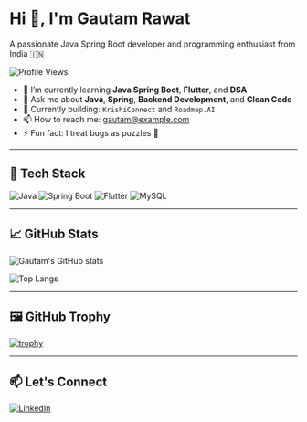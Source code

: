 # Hi 👋, I'm Gautam Rawat

A passionate Java Spring Boot developer and programming enthusiast from India 🇮🇳

![Profile Views](https://komarev.com/ghpvc/?username=gautamrawat543&label=Profile%20views&color=0e75b6&style=flat)

- 🌱 I’m currently learning **Java Spring Boot**, **Flutter**, and **DSA**
- 💬 Ask me about **Java**, **Spring**, **Backend Development**, and **Clean Code**
- 🧠 Currently building: `KrishiConnect` and `Roadmap.AI`
- 📫 How to reach me: [gautam@example.com](mailto:gautam@example.com)
- ⚡ Fun fact: I treat bugs as puzzles 🧩

---

## 🔧 Tech Stack

![Java](https://img.shields.io/badge/Java-ED8B00?style=for-the-badge&logo=java&logoColor=white)
![Spring Boot](https://img.shields.io/badge/Spring_Boot-6DB33F?style=for-the-badge&logo=spring-boot&logoColor=white)
![Flutter](https://img.shields.io/badge/Flutter-02569B?style=for-the-badge&logo=flutter&logoColor=white)
![MySQL](https://img.shields.io/badge/MySQL-00000F?style=for-the-badge&logo=mysql&logoColor=white)

---

## 📈 GitHub Stats

![Gautam's GitHub stats](https://github-readme-stats.vercel.app/api?username=gautamrawat543&show_icons=true&theme=radical)

![Top Langs](https://github-readme-stats.vercel.app/api/top-langs/?username=gautamrawat543&layout=compact&theme=radical)

---

## 🖼️ GitHub Trophy

[![trophy](https://github-profile-trophy.vercel.app/?username=gautamrawat543&theme=darkhub)](https://github.com/ryo-ma/github-profile-trophy)

---

## 📫 Let's Connect

[![LinkedIn](https://img.shields.io/badge/LinkedIn-Connect-blue?style=flat&logo=linkedin)](https://linkedin.com/in/yourprofile)
